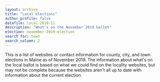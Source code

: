 ```yaml
---
layout: archive
title: "Local elections"
author_profile: false
datafile: local-2019-11
description: "What's on the November 2019 ballot"
election: november-2019-election
search_for: town
search_column: 2
---
```


This is a list of websites or contact information for county, city, and town elections in Maine as of November 2019. The information about what's on the local ballot is based on what we could find on the locality websites, but may not be complete because the websites aren't all up to date with information about the current election.
